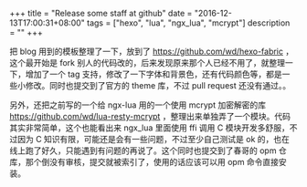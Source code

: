 +++
title = "Release some staff at github"
date = "2016-12-13T17:00:31+08:00"
tags = ["hexo", "lua", "ngx_lua", "mcrypt"]
description = ""
+++

把 blog 用到的模板整理了一下，放到了 https://github.com/wd/hexo-fabric ，这个最开始是 fork 别人的代码改的，后来发现原来那个人已经不用了，就整理一下，增加了一个 tag 支持，修改了一下字体和背景色，还有代码颜色等，都是一些小修改。同时也提交到了官方的 theme 库，不过 pull request 还没有通过。。

另外，还把之前写的一个给 ngx-lua 用的一个使用 mcrypt 加密解密的库 https://github.com/wd/lua-resty-mcrypt ，整理出来单独弄了一个模块。代码其实非常简单，这个也能看出来 ngx_lua 里面使用 ffi 调用 C 模块开发多舒服，不过因为 C 知识有限，可能还是会有一些问题，不过至少自己测试是 ok 的，也在线上跑了好久，只能遇到有问题的再说了。这个同时也提交到了春哥的 opm 仓库，那个倒没有审核，提交就被索引了，使用的话应该可以用 opm 命令直接安装。
